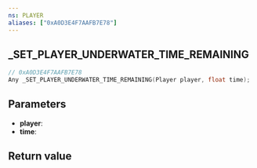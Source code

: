```yaml
---
ns: PLAYER
aliases: ["0xA0D3E4F7AAFB7E78"]
---
```

## _SET_PLAYER_UNDERWATER_TIME_REMAINING

```c
// 0xA0D3E4F7AAFB7E78
Any _SET_PLAYER_UNDERWATER_TIME_REMAINING(Player player, float time);
```

## Parameters
* **player**: 
* **time**: 

## Return value
